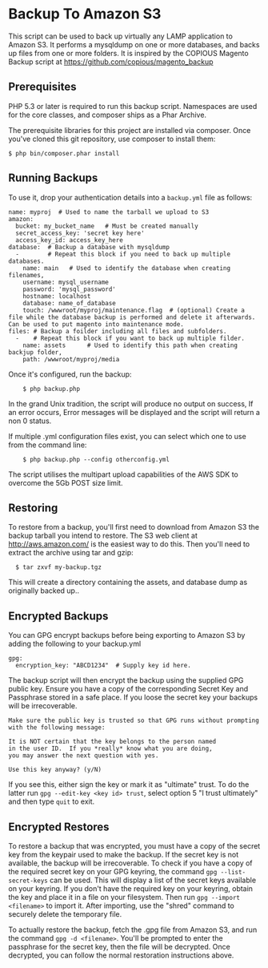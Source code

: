Backup To Amazon S3
===================

This script can be used to back up virtually any LAMP application to Amazon S3.  It performs a mysqldump on one or more databases, and backs up files from one or more folders.  It is inspired by the COPIOUS Magento Backup script at https://github.com/copious/magento_backup

Prerequisites
-------------

PHP 5.3 or later is required to run this backup script.  Namespaces are used for the core classes, and composer ships as a Phar Archive.

The prerequisite libraries for this project are installed via composer.  Once you've cloned this git repository, use composer to install them:
    
    $ php bin/composer.phar install


Running Backups
---------------

To use it, drop your authentication details into a `backup.yml` file as follows:

    name: myproj  # Used to name the tarball we upload to S3
    amazon:
      bucket: my_bucket_name   # Must be created manually
      secret_access_key: 'secret key here'
      access_key_id: access_key_here
    database:  # Backup a database with mysqldump
      -        # Repeat this block if you need to back up multiple databases.
        name: main   # Used to identify the database when creating filenames,
        username: mysql_username
        password: 'mysql_password'
        hostname: localhost
        database: name_of_database
        touch: /wwwroot/myproj/maintenance.flag  # (optional) Create a file while the database backup is performed and delete it afterwards.  Can be used to put magento into maintenance mode.
    files: # Backup a foilder including all files and subfolders.
      -    # Repeat this block if you want to back up multiple filder.
        name: assets      # Used to identify this path when creating backjup folder,
        path: /wwwroot/myproj/media

Once it's configured, run the backup:

		$ php backup.php

In the grand Unix tradition, the script will produce no output on success,  If an error occurs, Error messages will be displayed and the script will return a non 0 status.

If multiple .yml configuration files exist, you can select which one to use from the command line:

		$ php backup.php --config otherconfig.yml

The script utilises the multipart upload capabilities of the AWS SDK to overcome the 5Gb POST size limit.

Restoring
---------

To restore from a backup, you'll first need to download from Amazon S3 the backup tarball you intend to restore.  The S3 web client at http://aws.amazon.com/ is the easiest way to do this.  Then you'll need to extract the archive using tar and gzip:

	  $ tar zxvf my-backup.tgz

This will create a directory containing the assets, and database dump as originally backed up..

Encrypted Backups
-----------------

You can GPG encrypt backups before being exporting to Amazon S3 by adding the following to your backup.yml

    gpg:
      encryption_key: "ABCD1234"  # Supply key id here.

The backup script will then encrypt the backup using the supplied GPG public key.  Ensure you have a copy of the corresponding Secret Key and Passphrase stored in a safe place.  If you loose the secret key your backups will be irrecoverable.

    Make sure the public key is trusted so that GPG runs without prompting with the following message:

    It is NOT certain that the key belongs to the person named
    in the user ID.  If you *really* know what you are doing,
    you may answer the next question with yes.

    Use this key anyway? (y/N)

If you see this, either sign the key or mark it as "ultimate" trust.  To do the latter run ```gpg --edit-key <key id> trust```, select option 5 "I trust ultimately" and then type ```quit``` to exit.

Encrypted Restores
------------------

To restore a backup that was encrypted, you must have a copy of the secret key from the keypair used to make the backup.  If the secret key is not available, the backup will be irrecoverable.   To check if you have a copy of the required secret key on your GPG keyring, the command ```gpg --list-secret-keys``` can be used.  This will display a list of the secret keys available on your keyring.  If you don't have the required key on your keyring, obtain the key and place it in a file on your filesystem.  Then run ```gpg --import <filename>``` to import it.  After importing, use the "shred" command to securely delete the temporary file.

To actually restore the backup, fetch the .gpg file from Amazon S3, and run the command ```gpg -d <filename>```.  You'll be prompted to enter the passphrase for the secret key, then the file will be decrypted.  Once decrypted, you can follow the normal restoration instructions above.